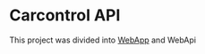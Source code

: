 # Carcontrol API

This project was divided into [WebApp](https://github.com/tchainaf/carcontrol-app/) and WebApi
